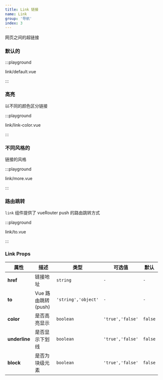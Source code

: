 ```yaml
---
title: Link 链接
name: Link
group: '导航'
index: 3
---
```


网页之间的超链接

### 默认的

:::playground

link/default.vue

:::

### 高亮

以不同的颜色区分链接

:::playground

link/link-color.vue

:::

### 不同风格的

链接的风格

:::playground

link/more.vue

:::

### 路由跳转

`link` 组件提供了 vueRouter push 的路由跳转方式

:::playground

link/to.vue

:::

### Link Props

| 属性          | 描述               | 类型                | 可选值           | 默认    |
| ------------- | ------------------ | ------------------- | ---------------- | ------- |
| **href**      | 链接地址           | `string`            | `-`              | `-`     |
| **to**        | Vue 路由跳转(push) | `'string','object'` | `-`              | `-`     |
| **color**     | 是否高亮显示       | `boolean`           | `'true','false'` | `false` |
| **underline** | 是否显示下划线     | `boolean`           | `'true','false'` | `false` |
| **block**     | 是否为块级元素     | `boolean`           | `'true','false'` | `false` |
